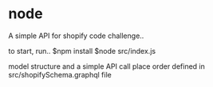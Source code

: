# node
A simple API for shopify code challenge..


to start, run..
$npm install
$node src/index.js

model structure and a simple API call place order defined in src/shopifySchema.graphql file